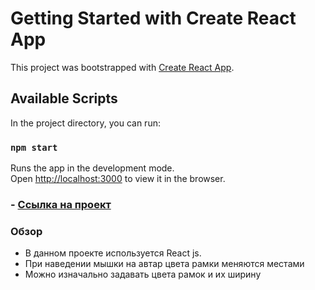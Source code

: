 # Getting Started with Create React App

This project was bootstrapped with [Create React App](https://github.com/facebook/create-react-app).

## Available Scripts

In the project directory, you can run:

### `npm start`

Runs the app in the development mode.\
Open [http://localhost:3000](http://localhost:3000) to view it in the browser.

### - [Ссылка на проект](https://gremwiz1.github.io/repo-github/)
### Обзор

- В данном проекте используется React js.
- При наведении мышки на автар цвета рамки меняются местами
- Можно изначально задавать цвета рамок и их ширину
